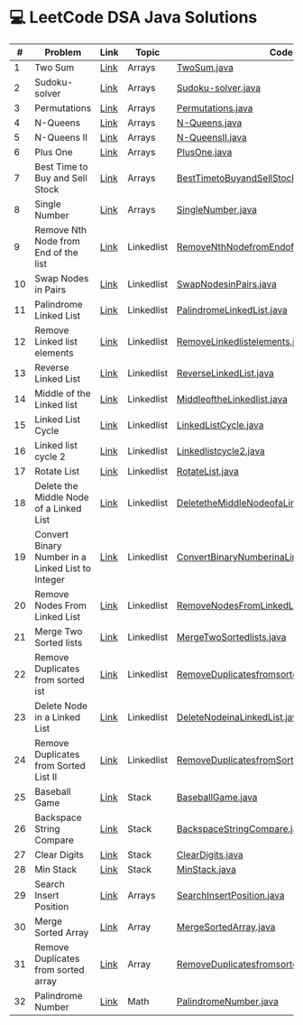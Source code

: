 # 💻 LeetCode DSA Java Solutions

| # | Problem | Link | Topic | Code |
|--|---------|------|--------|------|
| 1 | Two Sum | [Link](https://leetcode.com/problems/two-sum/) | Arrays | [TwoSum.java](src/arrays/TwoSum.java) |
| 2 | Sudoku-solver | [Link](https://leetcode.com/problems/sudoku-solve) | Arrays | [Sudoku-solver.java](src/arrays\Sudoku-solver.java) |
| 3 | Permutations | [Link](https://leetcode.com/problems/permutations/) | Arrays | [Permutations.java](src/arrays\Permutations.java) |
| 4 | N-Queens | [Link](https://leetcode.com/problems/n-queens/) | Arrays | [N-Queens.java](src/arrays\N-Queens.java) |
| 5 | N-Queens II | [Link](https://leetcode.com/problems/n-queens-ii/) | Arrays | [N-QueensII.java](src/arrays\N-QueensII.java) |
| 6 | Plus One | [Link](https://leetcode.com/problems/plus-one/) | Arrays | [PlusOne.java](src/arrays\PlusOne.java) |
| 7 | Best Time to Buy and Sell Stock | [Link](https://leetcode.com/problems/best-time-to-buy-and-sell-stock) | Arrays | [BestTimetoBuyandSellStock.java](src/arrays\BestTimetoBuyandSellStock.java) |
| 8 | Single Number | [Link](https://leetcode.com/problems/single-number) | Arrays | [SingleNumber.java](src/arrays\SingleNumber.java) |
| 9 | Remove Nth Node from End of the list | [Link](https://leetcode.com/problems/remove-nth-node-from-end-of-list/) | Linkedlist | [RemoveNthNodefromEndofthelist.java](src/linkedlist\RemoveNthNodefromEndofthelist.java) |
| 10 | Swap Nodes in Pairs | [Link](https://leetcode.com/problems/swap-nodes-in-pairs) | Linkedlist | [SwapNodesinPairs.java](src/linkedlist\SwapNodesinPairs.java) |
| 11 | Palindrome Linked List | [Link](https://leetcode.com/problems/palindrome-linked-list) | Linkedlist | [PalindromeLinkedList.java](src/linkedlist\PalindromeLinkedList.java) |
| 12 | Remove Linked list elements | [Link](https://leetcode.com/problems/remove-linked-list-elements) | Linkedlist | [RemoveLinkedlistelements.java](src/linkedlist\RemoveLinkedlistelements.java) |
| 13 | Reverse Linked List | [Link](https://leetcode.com/problems/reverse-linked-list) | Linkedlist | [ReverseLinkedList.java](src/linkedlist\ReverseLinkedList.java) |
| 14 | Middle of the Linked list | [Link](https://leetcode.com/problems/middle-of-the-linked-list) | Linkedlist | [MiddleoftheLinkedlist.java](src/linkedlist\MiddleoftheLinkedlist.java) |
| 15 | Linked List Cycle | [Link](https://leetcode.com/problems/linked-list-cycle) | Linkedlist | [LinkedListCycle.java](src/linkedlist\LinkedListCycle.java) |
| 16 | Linked list cycle 2 | [Link](https://leetcode.com/problems/linked-list-cycle-ii) | Linkedlist | [Linkedlistcycle2.java](src/linkedlist\Linkedlistcycle2.java) |
| 17 | Rotate List | [Link](https://leetcode.com/problems/rotate-list) | Linkedlist | [RotateList.java](src/linkedlist\RotateList.java) |
| 18 | Delete the Middle Node of a Linked List | [Link](https://leetcode.com/problems/delete-the-middle-node-of-a-linked-list) | Linkedlist | [DeletetheMiddleNodeofaLinkedList.java](src/linkedlist\DeletetheMiddleNodeofaLinkedList.java) |
| 19 | Convert Binary Number in a Linked List to Integer | [Link](https://leetcode.com/problems/convert-binary-number-in-a-linked-list-to-integer/) | Linkedlist | [ConvertBinaryNumberinaLinkedListtoInteger.java](src/linkedlist\ConvertBinaryNumberinaLinkedListtoInteger.java) |
| 20 | Remove Nodes From Linked List | [Link](https://leetcode.com/problems/remove-nodes-from-linked-list) | Linkedlist | [RemoveNodesFromLinkedList.java](src/linkedlist\RemoveNodesFromLinkedList.java) |
| 21 | Merge Two Sorted lists | [Link](https://leetcode.com/problems/merge-two-sorted-lists) | Linkedlist | [MergeTwoSortedlists.java](src/linkedlist\MergeTwoSortedlists.java) |
| 22 | Remove Duplicates from sorted ist | [Link](https://leetcode.com/problems/remove-duplicates-from-sorted-list) | Linkedlist | [RemoveDuplicatesfromsortedist.java](src/linkedlist\RemoveDuplicatesfromsortedist.java) |
| 23 | Delete Node in a Linked List | [Link](https://leetcode.com/problems/delete-node-in-a-linked-list) | Linkedlist | [DeleteNodeinaLinkedList.java](src/linkedlist\DeleteNodeinaLinkedList.java) |
| 24 | Remove Duplicates from Sorted List II | [Link](https://leetcode.com/problems/remove-duplicates-from-sorted-list-ii) | Linkedlist | [RemoveDuplicatesfromSortedListII.java](src/linkedlist\RemoveDuplicatesfromSortedListII.java) |
| 25 | Baseball Game | [Link](https://leetcode.com/problems/baseball-game) | Stack | [BaseballGame.java](src/stack\BaseballGame.java) |
| 26 | Backspace String Compare | [Link](https://leetcode.com/problems/backspace-string-compare) | Stack | [BackspaceStringCompare.java](src/stack\BackspaceStringCompare.java) |
| 27 | Clear Digits | [Link](https://leetcode.com/problems/clear-digits) | Stack | [ClearDigits.java](src/stack\ClearDigits.java) |
| 28 | Min Stack | [Link](https://leetcode.com/problems/min-stack/) | Stack | [MinStack.java](src/stack\MinStack.java) |
| 29 | Search Insert Position | [Link](https://leetcode.com/problems/search-insert-position) | Arrays | [SearchInsertPosition.java](src/arrays\SearchInsertPosition.java) |
| 30 | Merge Sorted Array | [Link](https://leetcode.com/problems/merge-sorted-array) | Array | [MergeSortedArray.java](src/array\MergeSortedArray.java) |
| 31 | Remove Duplicates from sorted array | [Link](https://leetcode.com/problems/remove-duplicates-from-sorted-array) | Array | [RemoveDuplicatesfromsortedarray.java](src/array\RemoveDuplicatesfromsortedarray.java) |
| 32 | Palindrome Number | [Link](https://leetcode.com/problems/palindrome-number) | Math | [PalindromeNumber.java](src/math\PalindromeNumber.java) |
